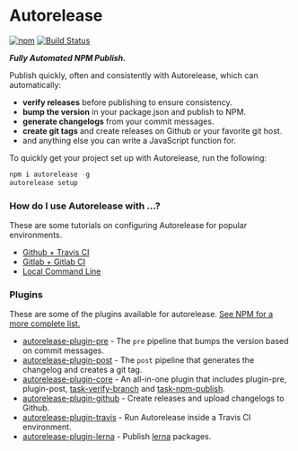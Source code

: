 # Autorelease

[![npm](https://img.shields.io/npm/v/autorelease.svg)](https://www.npmjs.com/package/autorelease) [![Build Status](https://travis-ci.org/tyler-johnson/autorelease.svg?branch=master)](https://travis-ci.org/tyler-johnson/autorelease)

**_Fully Automated NPM Publish._**

Publish quickly, often and consistently with Autorelease, which can automatically:

- **verify releases** before publishing to ensure consistency.
- **bump the version** in your package.json and publish to NPM.
- **generate changelogs** from your commit messages.
- **create git tags** and create releases on Github or your favorite git host.
- and anything else you can write a JavaScript function for.

To quickly get your project set up with Autorelease, run the following:

```js
npm i autorelease -g
autorelease setup
```

### How do I use Autorelease with ...?

These are some tutorials on configuring Autorelease for popular environments.

- [Github + Travis CI](tutorials/github-travis.md)
- [Gitlab + Gitlab CI]()
- [Local Command Line]()

### Plugins

These are some of the plugins available for autorelease. [See NPM for a more complete list.](https://www.npmjs.com/browse/keyword/autorelease)

- [autorelease-plugin-pre](packages/autorelease-plugin-pre) - The `pre` pipeline that bumps the version based on commit messages.
- [autorelease-plugin-post](packages/autorelease-plugin-post) - The `post` pipeline that generates the changelog and creates a git tag.
- [autorelease-plugin-core](packages/autorelease-plugin-core) - An all-in-one plugin that includes plugin-pre, plugin-post, [task-verify-branch](./packages/autorelease-task-verify-branch) and [task-npm-publish](./packages/autorelease-task-npm-publish).
- [autorelease-plugin-github](packages/autorelease-plugin-github) - Create releases and upload changelogs to Github.
- [autorelease-plugin-travis](packages/autorelease-plugin-travis) - Run Autorelease inside a Travis CI environment.
- [autorelease-plugin-lerna](packages/autorelease-plugin-lerna) - Publish [lerna](http://ghub.io/lerna) packages.

